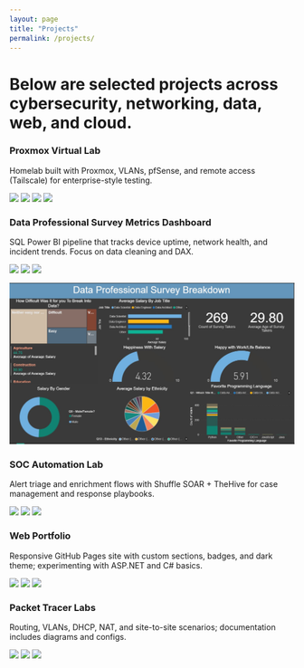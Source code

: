 ```yaml
---
layout: page
title: "Projects"
permalink: /projects/
---
```


# Below are selected projects across cybersecurity, networking, data, web, and cloud. 

  <!-- Virtual Lab --> 
   </div>
    <h3>Proxmox Virtual Lab</h3>
    <p>Homelab built with Proxmox, VLANs, pfSense, and remote access (Tailscale) for enterprise-style testing.</p>
    <div class="badges">
      <img src="https://img.shields.io/badge/-Proxmox-E57000?style=for-the-badge&logo=Proxmox&logoColor=white" />
      <img src="https://img.shields.io/badge/-pfSense-212121?style=for-the-badge&logo=pfsense&logoColor=white" />
      <img src="https://img.shields.io/badge/-Tailscale-000000?style=for-the-badge&logo=tailscale&logoColor=white" />
      <img src="https://img.shields.io/badge/-VLANs-5B5B5B?style=for-the-badge" />
    </div>


  <!-- Tech survey Metrics Dashboard -->
 </div>
    <h3>Data Professional Survey  Metrics Dashboard</h3>
    <p>SQL Power BI pipeline that tracks device uptime, network health, and incident trends. Focus on data cleaning and DAX.</p>
    <div class="badges">
      <img src="https://img.shields.io/badge/-Power%20BI-F2C811?style=for-the-badge&logo=powerbi&logoColor=black" />
      <img src="https://img.shields.io/badge/-SQL-336791?style=for-the-badge" />
      <img src="https://img.shields.io/badge/-ETL-444444?style=for-the-badge" />
    </div>
    
![Power BI Dashboard](https://raw.githubusercontent.com/Kingtechs/Kingtechs/main/assets/images/PowerBI%20workers%20survey%20.jpg)

  <!-- SOC Automation Lab -->
  </div>
    <h3>SOC Automation Lab</h3>
    <p>Alert triage and enrichment flows with Shuffle SOAR + TheHive for case management and response playbooks.</p>
    <div class="badges">
      <img src="https://img.shields.io/badge/-Shuffle%20SOAR-1C1C1C?style=for-the-badge" />
      <img src="https://img.shields.io/badge/-TheHive-FFB000?style=for-the-badge" />
      <img src="https://img.shields.io/badge/-IR%20Playbooks-5B5B5B?style=for-the-badge" />
    </div>


  <!-- Web Portfolio (.NET + JS) -->
  </div>
  <h3> Web Portfolio</h3>
    <p>Responsive GitHub Pages site with custom sections, badges, and dark theme; experimenting with ASP.NET and C# basics.</p>
    <div class="badges">
      <img src="https://img.shields.io/badge/-.NET-512BD4?style=for-the-badge&logo=dotnet&logoColor=white" />
      <img src="https://img.shields.io/badge/-JavaScript-F7DF1E?style=for-the-badge&logo=javascript&logoColor=black" />
      <img src="https://img.shields.io/badge/-GitHub%20Pages-181717?style=for-the-badge&logo=github&logoColor=white" />
    </div>
   

  <!-- Packet Tracer Labs -->
</div>
    <h3>Packet Tracer Labs</h3>
    <p>Routing, VLANs, DHCP, NAT, and site-to-site scenarios; documentation includes diagrams and configs.</p>
    <div class="badges">
      <img src="https://img.shields.io/badge/-Packet%20Tracer-1BA0D7?style=for-the-badge&logo=cisco&logoColor=white" />
      <img src="https://img.shields.io/badge/-Nmap-4682B4?style=for-the-badge" />
      <img src="https://img.shields.io/badge/-Wireshark-007ACC?style=for-the-badge&logo=wireshark&logoColor=white" />
    </div>
   
